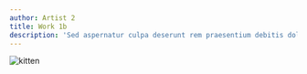 ```yaml
---
author: Artist 2
title: Work 1b
description: 'Sed aspernatur culpa deserunt rem praesentium debitis doloremque fugiat corporis ipsam facilis'
---
```


![kitten](https://placekitten.com/900/650)
